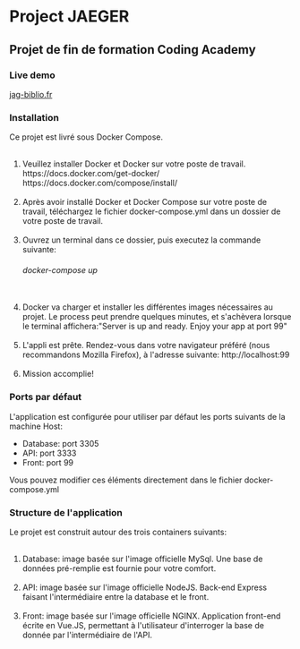 <h1>Project JAEGER</h1>
<h2>Projet de fin de formation Coding Academy</h2>

<h3>Live demo</h3>
<a href="http://jag-biblio.fr">jag-biblio.fr</a>


<h3>Installation</h3>
Ce projet est livré sous Docker Compose.

<ol>
<br>
<li>
Veuillez installer Docker et Docker sur votre poste de travail.
<a>https://docs.docker.com/get-docker/</a>
<a>https://docs.docker.com/compose/install/</a>
</li>
<br>
<li>Après avoir installé Docker et Docker Compose sur votre poste de travail, téléchargez le fichier docker-compose.yml dans un dossier de votre poste de travail.
</li>

<br>
<li>
Ouvrez un terminal dans ce dossier, puis executez la commande suivante:
<h6>docker-compose up</h6>
</li>


<br>
<li>
Docker va charger et installer les différentes images nécessaires au projet. Le process peut prendre quelques minutes, et s'achèvera lorsque le terminal affichera:"Server is up and ready. Enjoy your app at port 99"
</li>


<br>
<li>
L'appli est prête. Rendez-vous dans votre navigateur préféré (nous recommandons Mozilla Firefox), à l'adresse suivante:
<a>http://localhost:99</a>
</li>

<br>
<li>
Mission accomplie!
</li>

</ol>

<h3>Ports par défaut</h3>
L'application est configurée pour utiliser par défaut les ports suivants de la machine Host:
<ul>
<li>Database: port 3305</li>
<li>API: port 3333</li>
<li>Front: port 99</li>
</ul>

Vous pouvez modifier ces éléments directement dans le fichier docker-compose.yml

<h3>Structure de l'application</h3>
Le projet est construit autour des trois containers suivants:
<ol>
<br>
<li>Database: image basée sur l'image officielle MySql. Une base de données pré-remplie est fournie pour votre comfort.</li>
<br>
<li>API: image basée sur l'image officielle NodeJS. Back-end Express faisant l'intermédiaire entre la database et le front.</li>
<br>
<li>Front: image basée sur l'image officielle NGINX. Application front-end écrite en Vue.JS, permettant à l'utilisateur d'interroger la base de donnée par l'intermédiaire de l'API. </li>
</ol>
